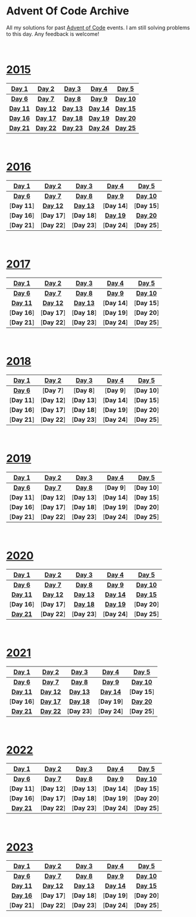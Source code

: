 # Advent Of Code Archive

All my solutions for past [Advent of Code](https://adventofcode.com) events. I am still solving problems to this day. Any feedback is welcome!

<br />

# [2015](https://adventofcode.com/2015/)

|[Day 1](2015/01/main.py)|[Day 2](2015/02/main.py)|[Day 3](2015/03/main.py)|[Day 4](2015/04/main.py)|[Day 5](2015/05/main.py)|
| :---: | :---: | :---: | :---: | :---: |
|[**Day 6**](2015/06/main.py)|[**Day 7**](2015/07/main.py)|[**Day 8**](2015/08/main.py)|[**Day 9**](2015/09/main.py)|[**Day 10**](2015/10/main.py)|
|[**Day 11**](2015/11/main.py)|[**Day 12**](2015/12/main.py)|[**Day 13**](2015/13/main.py)|[**Day 14**](2015/14/main.py)|[**Day 15**](2015/15/main.py)|
|[**Day 16**](2015/16/main.py)|[**Day 17**](2015/17/main.py)|[**Day 18**](2015/18/main.py)|[**Day 19**](2015/19/main.py)|[**Day 20**](2015/20/main.py)|
|[**Day 21**](2015/21/main.py)|[**Day 22**](2015/22/main.py)|[**Day 23**](2015/23/main.py)|[**Day 24**](2015/24/main.py)|[**Day 25**](2015/25/main.py)|

<br />

# [2016](https://adventofcode.com/2016/)

|[Day 1](2016/01/main.py)|[Day 2](2016/02/main.py)|[Day 3](2016/03/main.py)|[Day 4](2016/04/main.py)|[Day 5](2016/05/main.py)|
| :---: | :---: | :---: | :---: | :---: |
|[**Day 6**](2016/06/main.py)|[**Day 7**](2016/07/main.py)|[**Day 8**](2016/08/main.py)|[**Day 9**](2016/09/main.py)|[**Day 10**](2016/10/main.py)|
|[**Day 11**]|[**Day 12**](2016/12/main.py)|[**Day 13**](2016/13/main.py)|[**Day 14**]|[**Day 15**]|
|[**Day 16**]|[**Day 17**]|[**Day 18**]|[**Day 19**](2016/19/main.py)|[**Day 20**](2016/20/main.py)|
|[**Day 21**]|[**Day 22**]|[**Day 23**]|[**Day 24**]|[**Day 25**]|

<br />

# [2017](https://adventofcode.com/2017/)

|[Day 1](2017/01/main.py)|[Day 2](2017/02/main.py)|[Day 3](2017/03/main.py)|[Day 4](2017/04/main.py)|[Day 5](2017/05/main.py)|
| :---: | :---: | :---: | :---: | :---: |
|[**Day 6**](2017/06/main.py)|[**Day 7**](2017/07/main.py)|[**Day 8**](2017/08/main.py)|[**Day 9**](2017/09/main.py)|[**Day 10**](2017/10/main.py)|
|[**Day 11**](2017/11/main.py)|[**Day 12**](2017/12/main.py)|[**Day 13**](2017/13/main.py)|[**Day 14**]|[**Day 15**]|
|[**Day 16**]|[**Day 17**]|[**Day 18**]|[**Day 19**]|[**Day 20**]|
|[**Day 21**]|[**Day 22**]|[**Day 23**]|[**Day 24**]|[**Day 25**]|

<br />

# [2018](https://adventofcode.com/2018/)

|[Day 1](2018/01/main.py)|[Day 2](2018/02/main.py)|[Day 3](2018/03/main.py)|[Day 4](2018/04/main.py)|[Day 5](2018/05/main.py)|
| :---: | :---: | :---: | :---: | :---: |
|[**Day 6**](2018/06/main.py)|[**Day 7**]|[**Day 8**]|[**Day 9**]|[**Day 10**]|
|[**Day 11**]|[**Day 12**]|[**Day 13**]|[**Day 14**]|[**Day 15**]|
|[**Day 16**]|[**Day 17**]|[**Day 18**]|[**Day 19**]|[**Day 20**]|
|[**Day 21**]|[**Day 22**]|[**Day 23**]|[**Day 24**]|[**Day 25**]|

<br />

# [2019](https://adventofcode.com/2019/)

|[Day 1](2019/01/main.py)|[Day 2](2019/02/main.py)|[Day 3](2019/03/main.py)|[Day 4](2019/04/main.py)|[Day 5](2019/05/main.py)|
| :---: | :---: | :---: | :---: | :---: |
|[**Day 6**](2019/06/main.py)|[**Day 7**](2019/07/main.py)|[**Day 8**](2019/08/main.py)|[**Day 9**]|[**Day 10**]|
|[**Day 11**]|[**Day 12**]|[**Day 13**]|[**Day 14**]|[**Day 15**]|
|[**Day 16**]|[**Day 17**]|[**Day 18**]|[**Day 19**]|[**Day 20**]|
|[**Day 21**]|[**Day 22**]|[**Day 23**]|[**Day 24**]|[**Day 25**]|

<br />

# [2020](https://adventofcode.com/2020/)

|[Day 1](2020/01/main.py)|[Day 2](2020/02/main.py)|[Day 3](2020/03/main.py)|[Day 4](2020/04/main.py)|[Day 5](2020/05/main.py)|
| :---: | :---: | :---: | :---: | :---: |
|[**Day 6**](2020/06/main.py)|[**Day 7**](2020/07/main.py)|[**Day 8**](2020/08/main.py)|[**Day 9**](2020/09/main.py)|[**Day 10**](2020/10/main.py)|
|[**Day 11**](2020/11/)|[**Day 12**](2020/12/main.py)|[**Day 13**](2020/13/main.py)|[**Day 14**](2020/14/main.py)|[**Day 15**](2020/15/main.py)|
|[**Day 16**]|[**Day 17**]|[**Day 18**](2020/18/)|[**Day 19**](2020/19/main.py)|[**Day 20**]|
|[**Day 21**](2020/21/main.py)|[**Day 22**]|[**Day 23**]|[**Day 24**]|[**Day 25**]|

<br />

# [2021](https://adventofcode.com/2021/)

|[Day 1](2021/01/main.py)|[Day 2](2021/02/main.py)|[Day 3](2021/03/main.py)|[Day 4](2021/04/main.py)|[Day 5](2021/05/main.py)|
| :---: | :---: | :---: | :---: | :---: |
|[**Day 6**](2021/06/main.py)|[**Day 7**](2021/07/main.py)|[**Day 8**](2021/08/main.py)|[**Day 9**](2021/09/main.py)|[**Day 10**](2021/10/main.py)|
|[**Day 11**](2021/11/main.py)|[**Day 12**](2021/12/main.py)|[**Day 13**](2021/13/main.py)|[**Day 14**](2021/14/main.py)|[**Day 15**]|
|[**Day 16**]|[**Day 17**](2021/17/main.py)|[**Day 18**](2021/18/main.py)|[**Day 19**]|[**Day 20**](2021/20/main.py)|
|[**Day 21**](2021/21/main.py)|[**Day 22**](2021/22/main.py)|[**Day 23**]|[**Day 24**]|[**Day 25**]|

<br />

# [2022](https://adventofcode.com/2022/)

|[Day 1](2022/01/main.py)|[Day 2](2022/02/main.py)|[Day 3](2022/03/main.py)|[Day 4](2022/04/main.py)|[Day 5](2022/05/main.py)|
| :---: | :---: | :---: | :---: | :---: |
|[**Day 6**](2022/06/main.py)|[**Day 7**](2022/07/main.py)|[**Day 8**](2022/08/main.py)|[**Day 9**](2022/09/main.py)|[**Day 10**](2022/10/main.py)|
|[**Day 11**]|[**Day 12**]|[**Day 13**]|[**Day 14**]|[**Day 15**]|
|[**Day 16**]|[**Day 17**]|[**Day 18**]|[**Day 19**]|[**Day 20**]|
|[**Day 21**](2022/21/main.py)|[**Day 22**]|[**Day 23**]|[**Day 24**]|[**Day 25**]|

<br />

# [2023](https://adventofcode.com/2023/)

|[Day 1](2023/01/main.py)|[Day 2](2023/02/main.py)|[Day 3](2023/03/main.py)|[Day 4](2023/04/main.py)|[Day 5](2023/05/main.py)|
| :---: | :---: | :---: | :---: | :---: |
|[**Day 6**](2023/06/main.py)|[**Day 7**](2023/07/main.py)|[**Day 8**](2023/08/main.py)|[**Day 9**](2023/09/main.py)|[**Day 10**](2023/10/main.py)|
|[**Day 11**](2023/11/main.py)|[**Day 12**](2023/12/main.py)|[**Day 13**](2023/13/main.py)|[**Day 14**](2023/14/main.py)|[**Day 15**](2023/15/main.py)|
|[**Day 16**](2023/16/main.py)|[**Day 17**]|[**Day 18**]|[**Day 19**]|[**Day 20**]|
|[**Day 21**]|[**Day 22**]|[**Day 23**]|[**Day 24**]|[**Day 25**]|
